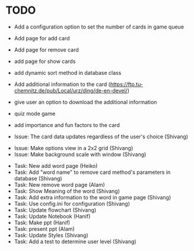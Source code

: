 # TODO
 - Add a configuration option to set the number of cards in game queue
 - Add page for add card
 - Add page for remove card
 - add page for show cards
 - add dynamic sort method in database class
 - Add additional information to the card (https://ftp.tu-chemnitz.de/pub/Local/urz/ding/de-en-devel/)
 - give user an option to download the additional information
 - quiz mode game
 - add importance and fun factors to the card
 
 - Issue: The card data updates regardless of the user's choice (Shivang)
 + Issue: Make options view in a 2x2 grid (Shivang)
 + Issue: Make background scale with window (Shivang)
 - Task: New add word page (Heiko)
 - Task: Add "word name" to remove card method's parameters in database (Shivang) 
 - Task: New remove word page (Alam)
 - Task: Show Meaning of the word (Shivang)
 - Task: Add extra information to the word in game page (Shivang)
 - Task: Use config.ini for configuration (Shivang)
 - Task: Update flowchart (Shivang)
 - Task: Update Notebook (Hanif)
 - Task: Make ppt (Hanif)
 - Task: present ppt (Alam)
 - Task: Update Styles (Shivang)
 - Task: Add a test to determine user level (Shivang)


